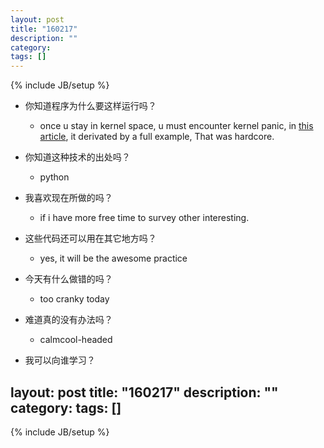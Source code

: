 ```yaml
---
layout: post
title: "160217"
description: ""
category: 
tags: []
---
```

{% include JB/setup %}

* 你知道程序为什么要这样运行吗？
  * once u stay in kernel space, u must encounter kernel panic, in [this article](http://penberg.blogspot.se/2010/07/linux-kernel-oops-debugging.html), it derivated by a full example, That was hardcore.

* 你知道这种技术的出处吗？
  * python

* 我喜欢现在所做的吗？
  * if i have more free time to survey other interesting.

* 这些代码还可以用在其它地方吗？
  * yes, it will be the awesome practice

* 今天有什么做错的吗？
  * too cranky today

* 难道真的没有办法吗？
  * calmcool-headed 

* 我可以向谁学习？
 
layout: post
title: "160217"
description: ""
category: 
tags: []
---
{% include JB/setup %}
